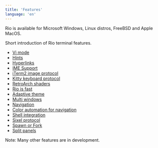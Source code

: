 ```yaml
---
title: 'Features'
language: 'en'
---
```


Rio is available for Microsoft Windows, Linux distros, FreeBSD and Apple MacOS.

Short introduction of Rio terminal features.

- [Vi mode](/docs/features/vi-mode)
- [Hints](/docs/features/hints)
- [Hyperlinks](/docs/features/hyperlinks)
- [IME Support](/docs/features/ime-support)
- [iTerm2 image protocol](/docs/features/iterm2-image-protocol)
- [Kitty keyboard protocol](/docs/features/kitty-keyboard-protocol)
- [RetroArch shaders](/docs/features/retroarch-shaders)
- [Rio is fast](/docs/features/rio-is-fast)
- [Adaptive theme](/docs/features/adaptive-theme)
- [Multi windows](/docs/features/multi-windows)
- [Navigation](/docs/config#navigation)
- [Color automation for navigation](/docs/features/color-automation-for-navigation)
- [Shell integration](/docs/features/shell-integration)
- [Sixel protocol](/docs/features/sixel-protocol)
- [Spawn or Fork](/docs/features/spawn-or-fork)
- [Split panels](/docs/features/split-panels)

Note: Many other features are in development.
